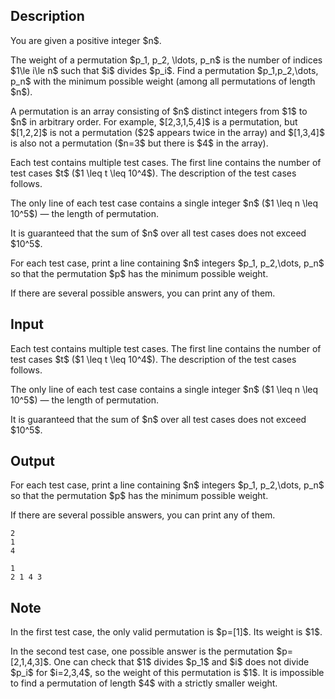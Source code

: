 ## Description

<div><p>You are given a positive integer $n$.</p><p>The weight of a permutation $p_1, p_2, \ldots, p_n$ is the number of indices $1\le i\le n$ such that $i$ divides $p_i$. Find a permutation $p_1,p_2,\dots, p_n$ with the minimum possible weight (among all permutations of length $n$).</p><p>A permutation is an array consisting of $n$ distinct integers from $1$ to $n$ in arbitrary order. For example, $[2,3,1,5,4]$ is a permutation, but $[1,2,2]$ is not a permutation ($2$ appears twice in the array) and $[1,3,4]$ is also not a permutation ($n=3$ but there is $4$ in the array).</p></div><div class="input-specification"><p>Each test contains multiple test cases. The first line contains the number of test cases $t$ ($1 \leq t \leq 10^4$). The description of the test cases follows.</p><p>The only line of each test case contains a single integer $n$ ($1 \leq n \leq 10^5$) — the length of permutation.</p><p>It is guaranteed that the sum of $n$ over all test cases does not exceed $10^5$.</p></div><div class="output-specification"><p>For each test case, print a line containing $n$ integers $p_1, p_2,\dots, p_n$ so that the permutation $p$ has the minimum possible weight.</p><p>If there are several possible answers, you can print any of them.</p></div>

## Input

<p>Each test contains multiple test cases. The first line contains the number of test cases $t$ ($1 \leq t \leq 10^4$). The description of the test cases follows.</p><p>The only line of each test case contains a single integer $n$ ($1 \leq n \leq 10^5$) — the length of permutation.</p><p>It is guaranteed that the sum of $n$ over all test cases does not exceed $10^5$.</p>

## Output

<p>For each test case, print a line containing $n$ integers $p_1, p_2,\dots, p_n$ so that the permutation $p$ has the minimum possible weight.</p><p>If there are several possible answers, you can print any of them.</p>





```input1|2
2
1
4
```




```output1
1
2 1 4 3
```



## Note

<p>In the first test case, the only valid permutation is $p=[1]$. Its weight is $1$.</p><p>In the second test case, one possible answer is the permutation $p=[2,1,4,3]$. One can check that $1$ divides $p_1$ and $i$ does not divide $p_i$ for $i=2,3,4$, so the weight of this permutation is $1$. It is impossible to find a permutation of length $4$ with a strictly smaller weight.</p>
